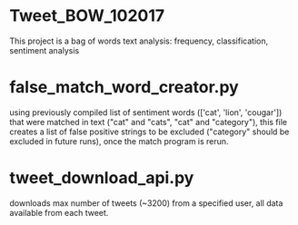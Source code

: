 # Tweet_BOW_102017
This project is a bag of words text analysis: frequency, classification, sentiment analysis

# false_match_word_creator.py
using previously compiled list of sentiment words (['cat', 'lion', 'cougar']) that were matched in text ("cat" and "cats", "cat" and "category"), this file creates a list of false positive strings to be excluded ("category" should be excluded in future runs), once the match program is rerun.

# tweet_download_api.py
downloads max number of tweets (~3200) from a specified user, all data available from each tweet.

